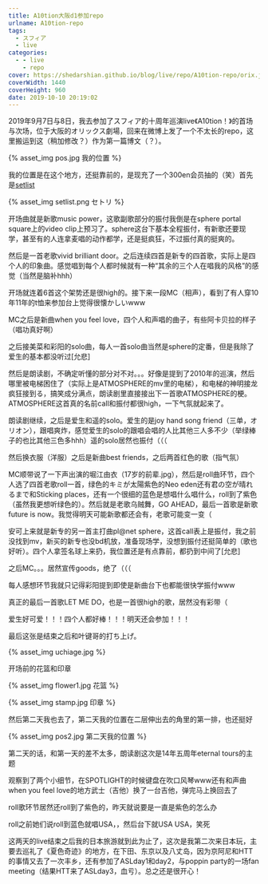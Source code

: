 ```yaml
---
title: A10tion大阪d1参加repo
urlname: A10tion-repo
tags:
  - スフィア
  - live
categories:
  - - live
    - repo
cover: https://shedarshian.github.io/blog/live/repo/A10tion-repo/orix.jpg #https://i.loli.net/2019/10/10/Z9PIH1Mt357ziso.jpg
coverWidth: 1440
coverHeight: 960
date: 2019-10-10 20:19:02
---
```



2019年9月7日与8日，我去参加了スフィア的十周年巡演live《A10tion！》的首场与次场，位于大阪的オリックス劇場，回来在微博上发了一个不太长的repo，这里搬运到这（稍加修改？）作为第一篇博文（？）。

<!--more-->

{% asset_img pos.jpg 我的位置 %}

我的位置是在这个地方，还挺靠前的，是现充了一个300en会员抽的（笑）首先是[setlist](https://ranking.zonosite.com/2019/09/06/post-3253/)

{% asset_img setlist.png セトリ %}

开场曲就是新歌music power，这歌副歌部分的振付我倒是在sphere portal square上的video clip上预习了。sphere这台下基本全程振付，有新歌还要现学，甚至有的人连拿麦唱的动作都学，还是挺疯狂，不过振付真的挺爽的。

然后是一首老歌vivid brilliant door。之后连续四首是新专的四首歌，实际上是四个人的印象曲。感觉唱到每个人都时候就有一种“其余的三个人在唱我的风格”的感觉（当然是脑补hhh）

开场就连着6首这个架势还是很high的。接下来一段MC（相声），看到了有人穿10年11年的t恤来参加台上觉得很懐かしいwww

MC之后是新曲when you feel love，四个人和声唱的曲子，有些阿卡贝拉的样子（唱功真好啊）

之后接美菜和彩阳的solo曲，每人一首solo曲当然是sphere的定番，但是我除了爱生的基本都没听过[允悲]

然后是朗读剧，不确定听懂的部分对不对。。。好像是提到了2010年的巡演，然后哪里被电梯困住了（实际上是ATMOSPHERE的mv里的电梯），和电梯的神明接龙疯狂接到る，搞笑成分满点，朗读剧里直接接出下一首歌ATMOSPHERE的梗。ATMOSPHERE这首真的名前call和振付都很high，一下气氛就起来了。

朗读剧继续，之后是爱生和遥的solo。爱生的是joy hand song friend（三单，オリオン），跟唱爽炸，感觉爱生的solo的跟唱会唱的人比其他三人多不少（举绿棒子的也比其他三色多hhh）遥的solo居然也振付（（（

然后换衣服（洋服）之后是新曲best friends，之后两首红色的歌（指气氛）

MC顺带说了一下声出演的堀江由衣（17岁的前辈.jpg），然后是roll曲环节，四个人选了四首老歌roll一首，绿色的キミが太陽紫色的Neo eden还有君の空が晴れるまで和Sticking places，还有一个很细的蓝色是想唱什么唱什么，roll到了紫色（虽然我更想听绿色的）。然后就是老歌乌贼舞，GO AHEAD，最后一首歌是新歌future is now。我觉得明天可能新歌都还会有，老歌可能变一变（

安可上来就是新专的另一首主打曲pl@net sphere，这首call表上是振付，我之前没找到mv，新买的新专也没bd机放，准备现场学，没想到振付还挺简单的（歌也好听）。四个人拿签名球上来扔，我位置还是有点靠前，都扔到中间了[允悲]

之后MC。。。居然宣传goods，绝了（（（

每人感想环节我就只记得彩阳提到即使是新曲台下也都能很快学振付www

真正的最后一首歌LET ME DO，也是一首很high的歌，居然没有彩带（

爱生好可爱！！！四个人都好棒！！！明天还会参加！！！

最后这张是结束之后和叶键哥的打ち上げ。

{% asset_img uchiage.jpg %}

开场前的花篮和印章

{% asset_img flower1.jpg 花篮 %}

{% asset_img stamp.jpg 印章 %}

然后第二天我也去了，第二天我的位置在二层伸出去的角里的第一排，也还挺好

{% asset_img pos2.jpg 第二天我的位置 %}

第二天的话，和第一天的差不太多，朗读剧这次是14年五周年eternal tours的主题

观察到了两个小细节，在SPOTLIGHT的时候键盘在吹口风琴www还有和声曲when you feel love的地方武士（吉他）换了一台吉他，弹完马上换回去了

roll歌环节居然还roll到了紫色的，昨天就说要是一直是紫色的怎么办

roll之前她们说roll到蓝色就唱USA，，然后台下就USA USA，笑死

这两天的live结束之后我的日本旅游就到此为止了，这次是我第二次来日本玩，主要去巡礼了《夏色奇迹》的地方，在下田、东京以及八丈岛，因为京阿尼和HTT的事情又去了一次丰乡，还有参加了ASLday1和day2，与poppin party的一场fan meeting（结果HTT来了ASLday3，血亏）。总之还是很开心！